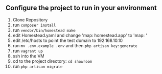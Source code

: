 ## Configure the project to run in your environment

1. Clone Repository 
2. run `composer install` 
3. run `vendor/bin/homestead make` 
4. edit Homestead.yaml and change 'map: homestead.app' to 'map: <insert dev domain here>'
5. edit /etc/hosts to point the test domain to 192.168.10.10
6. run `mv .env.example .env` and then `php artisan key:generate`
7. run `vagrant up`
8. ssh into the VM
9. cd to the project directory: `cd showroom`
10. run `php artisan migrate`


